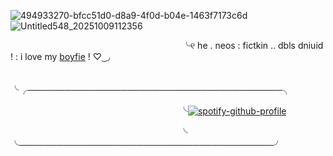 ![494933270-bfcc51d0-d8a9-4f0d-b04e-1463f7173c6d](https://github.com/user-attachments/assets/56141365-d448-4421-a6f7-c6e813120ec6) ![Untitled548_20251009112356](https://github.com/user-attachments/assets/201e548d-4ead-4d8a-94af-2d293adb1fc9)
      

　　   　 　　  　　 　　　 　     ╰୧  he  . neos  :  fictkin .. dbls dniuid ! : i love my [boyfie](https://github.com/Thecrowsarecawing) ! ♡ ͜ ◞

  　　   　 　　  　　 　　　　  ╰╭─────────────────────────────────────────╮
  

　　   　 　　  　　 　　　　  ╰[![spotify-github-profile](https://spotify-github-profile.kittinanx.com/api/view?uid=ab2a3u6b8cjitzbay6obl1hzp&cover_image=true&theme=natemoo-re&show_offline=false&background_color=000000&interchange=true&bar_color=c0ed7e&bar_color_cover=false)](https://github.com/kittinan/spotify-github-profile)

 　　   　 　　  　　 　　　　  ╰ ╰─────────────────────────────────────────╯
